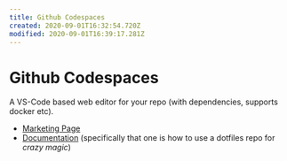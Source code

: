```yaml
---
title: Github Codespaces
created: 2020-09-01T16:32:54.720Z
modified: 2020-09-01T16:39:17.281Z
---
```


# Github Codespaces

A VS-Code based web editor for your repo (with dependencies, supports docker etc).

- [Marketing Page](https://github.com/features/codespaces)
- [Documentation](https://docs.github.com/en/github/developing-online-with-codespaces/personalizing-codespaces-for-your-account) (specifically that one is how to use a dotfiles repo for _crazy magic_)
